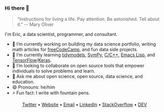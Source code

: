 ### Hi there 👋

> "Instructions for living a life. Pay attention. Be astonished. Tell about it." 
> -- Mary Oliver

I'm Eric, a data scientist, programmer, and consultant.

- 🔭 I’m currently working on building my data science portfolio, writing math articles for [freeCodeCamp](https://www.freecodecamp.org/news/), and fun data side projects.
- 🌱 I’m currently learning [tidymodels](https://www.tidymodels.org/), [SymPy](https://sympy.org), [C/C++](https://www.cprogramming.com/), [Emacs Lisp](https://www.gnu.org/software/emacs/manual/html_node/elisp/), and [TensorFlow](https://www.tensorflow.org/)/[Keras](https://keras.io/).
- 👯 I’m looking to collaborate on open source tools that empower individuals to solve problems and learn.
- 💬 Ask me about open science, open source, data science, and education.
- 😄 Pronouns: he/him
- ⚡ Fun fact: I write with fountain pens.
<!-- - 🤔 I’m looking for help with understanding how. -->
<!-- - 📫 How to reach me: -->

<div align="center">
  <a href='https://twitter.com/erictleung'>Twitter</a> •
  <a href='https://erictleung.com'>Website</a> •
  <a href="mailto:erictleung&commat;outlook&period;com"> Email</a> •
  <a href='https://linkedin.com/in/erictleung'>LinkedIn</a> •
  <a href='https://stackoverflow.com/users/6873133/eric-leung'>StackOverflow</a> •
  <a href='https://dev.to/erictleung'>DEV</a>
</div>
